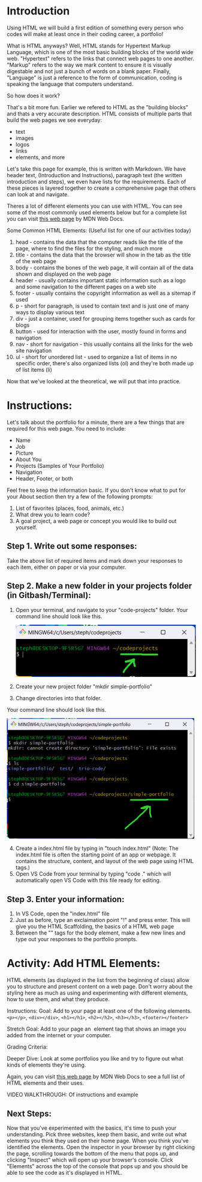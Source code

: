 # Introduction

Using HTML we will build a first edition of something every person who codes will make at least once in their coding career, a portfolio!

What is HTML anyways? Well, HTML stands for Hypertext Markup Language, which is one of the most basic building blocks of the world wide web. "Hypertext" refers to the links that connect web pages to one another. "Markup" refers to the way we mark content to ensure it is visually digestable and not just a bunch of words on a blank paper. Finally, "Language" is just a reference to the form of communication, coding is speaking the language that computers understand.

So how does it work?

That's a bit more fun. Earlier we refered to HTML as the "building blocks" and thats a very accurate description. HTML consists of multiple parts that build the web pages we see everyday:

- text
- images
- logos
- links
- elements, and more

Let's take this page for example, this is written with Markdown. We have header text, (Introduction and Instructions), paragraph text (the written introduction and steps), we even have lists for the requirements. Each of these pieces is layered together to create a comprehensive page that others can look at and navigate.

Theres a lot of different elements you can use with HTML. You can see some of the most commonly used elements below but for a complete list you can visit [this web page](https://developer.mozilla.org/en-US/docs/Web/HTML/Element) by MDN Web Docs.

Some Common HTML Elements: (Useful list for one of our activities today)

1. head - contains the data that the computer reads like the title of the page, where to find the files for the styling, and much more
2. title - contains the data that the browser will show in the tab as the title of the web page
3. body - contains the bones of the web page, it will contain all of the data shown and displayed on the web page
4. header - usually contains important static information such as a logo and some navigation to the different pages on a web site
5. footer - usually contains the copyright information as well as a sitemap if used
6. p - short for paragraph, is used to contain text and is just one of many ways to display various text
7. div - just a container, used for grouping items together such as cards for blogs
8. button - used for interaction with the user, mostly found in forms and navigation
9. nav - short for navigation - this usually contains all the links for the web site navigation
10. ul - short for unordered list - used to organize a list of items in no specific order, there's also organized lists (ol) and they're both made up of list items (li)

Now that we've looked at the theoretical, we will put that into practice.

# Instructions:

Let's talk about the portfolio for a minute, there are a few things that are required for this web page. You need to include:

- Name
- Job
- Picture
- About You
- Projects (Samples of Your Portfolio)
- Navigation
- Header, Footer, or both

Feel free to keep the information basic. If you don't know what to put for your About section then try a few of the following prompts:

1. List of favorites (places, food, animals, etc.)
2. What drew you to learn code?
3. A goal project, a web page or concept you would like to build out yourself.

## Step 1. Write out some responses:

Take the above list of required items and mark down your responses to each item, either on paper or via your computer.

## Step 2. Make a new folder in your projects folder (in Gitbash/Terminal):

1. Open your terminal, and navigate to your "code-projects" folder.
   Your command line should look like this.

   <img  width="500px" src="./images/gitbash-codeprojects.png">

2. Create your new project folder "mkdir simple-portfolio"
3. Change directories into that folder.

Your command line should look like this.

   <img  width="500px" src="./images/gitbash-portfolio.png">

4. Create a index.html file by typing in "touch index.html"
   (Note: The index.html file is often the starting point of an app or webpage. It contains the structure, content, and layout of the web page using HTML tags.)
5. Open VS Code from your terminal by typing "code ." which will automatically open VS Code with this file ready for editing.

## Step 3. Enter your information:

1. In VS Code, open the "index.html" file
2. Just as before, type an exclaimation point "!" and press enter. This will give you the HTML Scaffolding, the basics of a HTML web page
3. Between the "<body>" tags for the body element, make a few new lines and type out your responses to the portfolio prompts.

# Activity: Add HTML Elements:

HTML elements (as displayed in the list from the beginning of class) allow you to structure and present content on a web page. Don't worry about the styling here as much as using and experimenting with different elements, how to use them, and what they produce.

Instructions:
Goal: Add to your page at least one of the following elements. `<p></p>`, `<div></div>`, `<h1></h1>`, `<h2></h2>`, `<h3></h3>`, `<footer></footer>`

Stretch Goal: Add to your page an <img /> element tag that shows an image you added from the internet or your computer.

Grading Criteria:

Deeper Dive: Look at some portfolios you like and try to figure out what kinds of elements they're using.

Again, you can visit [this web page](https://developer.mozilla.org/en-US/docs/Web/HTML/Element) by MDN Web Docs to see a full list of HTML elements and their uses.

VIDEO WALKTHROUGH: Of instructions and example

## Next Steps:

Now that you've experimented with the basics, it's time to push your understanding. Pick three websites, keep them basic, and write out what elements you think they used on their home page. When you think you've identified the elements. Open the inspector in your browser by right clicking the page, scrolling towards the bottom of the menu that pops up, and clicking "Inspect" which will open up your browser's console. Click "Elements" across the top of the console that pops up and you should be able to see the code as it's displayed in HTML.
